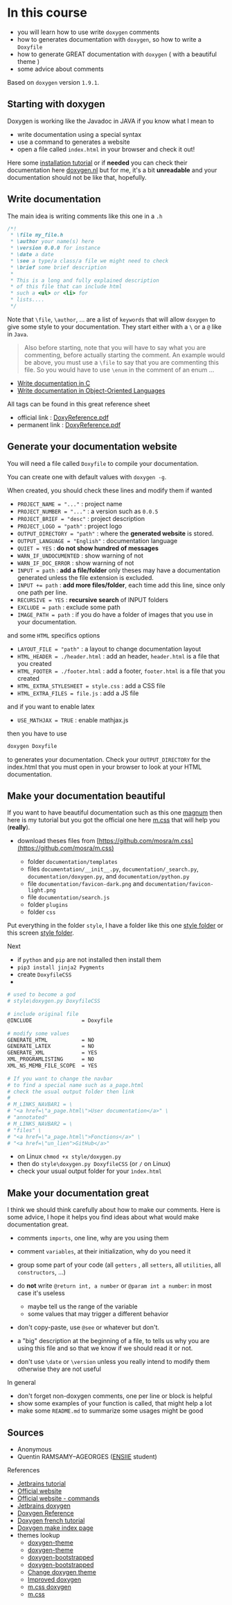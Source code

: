 # In this course

* you will learn how to use write ``doxygen`` comments
* how to generates documentation with `doxygen`,
  so how to write a ``Doxyfile``
* how to generate GREAT documentation with ``doxygen`` (
  with a beautiful theme
  )
* some advice about comments

Based on ``doxygen`` version `1.9.1`.

<div class="sr"></div>

## Starting with doxygen

Doxygen is working like the Javadoc in JAVA if you
know what I mean to

* write documentation using a special syntax
* use a command to generates a website
* open a file called ``index.html`` in your
browser and check it out!
  
Here some [installation tutorial](install.md)
or if **needed** you can check their documentation
here [doxygen.nl](https://www.doxygen.nl/index.html)
but for me, it's a bit **unreadable** and your
documentation should not be like that,
hopefully.

<div class="sl"></div>

## Write documentation

The main idea is writing comments like this one
in a ``.h``

```c
/*!
 * \file my_file.h
 * \author your name(s) here
 * \version 0.0.0 for instance
 * \date a date
 * \see a type/a class/a file we might need to check
 * \brief some brief description
 *
 * This is a long and fully explained description
 * of this file that can include html
 * such a <ul> or <li> for
 * lists.... 
 */
```

Note that ``\file``, `\author`, ... are a list of `keywords`
that will allow ``doxygen`` to give some style to your
documentation. They start either with a ``\``
or a ``@`` like in `Java`.

> Also before starting, note that you will have
to say what you are commenting, before actually
starting the comment. An example would be above,
you must use a ``\file`` to say that
you are commenting this file. So you would
have to use ``\enum`` in the comment of an enum
...

* [Write documentation in C](docs/c.md)
* [Write documentation in Object-Oriented Languages](docs/oo.md)

All tags can be found in this great reference sheet

  * official link : [DoxyReference.pdf](https://www.mitk.org/images/1/1c/BugSquashingSeminars$2013-07-17-DoxyReference.pdf)
  * permanent link : [DoxyReference.pdf](download:docs/DoxyReference.pdf)

<div class="sr"></div>

## Generate your documentation website

You will need a file called
``Doxyfile`` to compile your documentation.

You can create one with default values
with ``doxygen -g``.

When created, you should check these lines
and modify them if wanted

* ``PROJECT_NAME = "..."`` : project name
* ``PROJECT_NUMBER = "..."`` : a version such as `0.0.5`
* ``PROJECT_BRIEF = "desc"`` : project description
* ``PROJECT_LOGO = "path"`` : project logo
* ``OUTPUT_DIRECTORY = "path"`` : where the **generated website**
  is stored.
* ``OUTPUT_LANGUAGE = "English"`` : documentation language
* ``QUIET = YES`` : **do not show hundred of messages**
* ``WARN_IF_UNDOCUMENTED`` : show warning of not
* ``WARN_IF_DOC_ERROR`` : show warning of not
* ``INPUT = path`` : **add a file/folder** only theses may 
  have a documentation generated unless the file
  extension is excluded.
* ``INPUT += path`` : **add more files/folder**,
  each time add this line, since only one path per line.
* ``RECURSIVE = YES`` : **recursive search** of INPUT
  folders
* ``EXCLUDE = path`` : exclude some path
* ``IMAGE_PATH = path`` : if you do have a folder
of images that you use in your documentation.
  
and some ``HTML`` specifics options

* ``LAYOUT_FILE = "path"`` : a layout to change documentation layout
* ``HTML_HEADER = ./header.html`` : add an header, `header.html`
  is a file that you created
* ``HTML_FOOTER = ./footer.html`` : add a footer, `footer.html`
  is a file that you created
* ``HTML_EXTRA_STYLESHEET = style.css`` : add a CSS file
* ``HTML_EXTRA_FILES = file.js`` : add a JS file

and if you want to enable latex

* ``USE_MATHJAX = TRUE`` : enable mathjax.js

then you have to use

```bash
doxygen Doxyfile
```

to generates your documentation. Check your
``OUTPUT_DIRECTORY`` for the index.html that
you must open in your browser to look at
your HTML documentation.

<div class="sl"></div>

## Make your documentation beautiful

If you want to have beautiful documentation
such as this one [magnum](https://doc.magnum.graphics/magnum/)
then here is my tutorial
but you got the official one here
[m.css](https://mcss.mosra.cz/documentation/doxygen/)
that will help you (**really**).

* download theses files from [https://github.com/mosra/m.css](https://github.com/mosra/m.css)

  * folder ``documentation/templates``
  * files ``documentation/__init__.py``,
    ``documentation/_search.py``,
   ``documentation/doxygen.py``,
    and ``documentation/python.py``
  * file ``documentation/favicon-dark.png`` and 
    ``documentation/favicon-light.png``
  * file ``documentation/search.js``
  * folder ``plugins``
  * folder ``css``
  
Put everything in the folder ``style``, I have
a folder like this one
[style folder](https://github.com/lgs-games/prim/tree/master/version_c/style)
or this screen [style folder](download:mcss_folder.png).

Next

  * if ``python`` and `pip` are not installed then install them
  * ``pip3 install jinja2 Pygments``
  * create ``DoxyfileCSS``
  *

```bash
# used to become a god
# style\doxygen.py DoxyfileCSS
    
# include original file
@INCLUDE                = Doxyfile
    
# modify some values
GENERATE_HTML           = NO
GENERATE_LATEX          = NO
GENERATE_XML            = YES
XML_PROGRAMLISTING      = NO
XML_NS_MEMB_FILE_SCOPE  = YES
    
# If you want to change the navbar
# to find a special name such as a_page.html
# check the usual output folder then link
# 
# M_LINKS_NAVBAR1 = \
# "<a href=\"a_page.html\">User documentation</a>" \
# "annotated"
# M_LINKS_NAVBAR2 = \
# "files" \
# "<a href=\"a_page.html\">Fonctions</a>" \
# "<a href=\"un_lien">GitHub</a>"
```

* on Linux `chmod +x style/doxygen.py`
* then do `style\doxygen.py DoxyfileCSS` (or `/` on Linux)
* check your usual output folder for your ``ìndex.html``

<div class="sr"></div>

## Make your documentation great

I think we should think carefully about how to make
our comments. Here is some advice, I hope
it helps you find ideas about what would
make documentation great.

* comments ``imports``, one line, why are you using them
* comment ``variables``, at their initialization,
why do you need it
* group some part of your code (all ``getters``
  , all ``setters``, all ``utilities``, all ``constructors``,
  ...)
  
* do **not** write ``@return int, a number``
or ``@param int a number``: in most case it's useless
  
  * maybe tell us the range of the variable
  * some values that may trigger a different behavior

* don't copy-paste, use ``@see`` or whatever but don't.
* a "big" description at the beginning of a file,
to tells us why you are using this file and so that
  we know if we should read it or not.
* don't use ``\date`` or `\version` unless you really
intend to modify them otherwise they are not useful
  
In general

* don't forget non-doxygen comments, one per line or block
is helpful
* show some examples of your function is called,
that might help a lot
* make some ``README.md`` to summarize some usages might be good

<div class="sl"></div>

## Sources

* Anonymous
* Quentin RAMSAMY–AGEORGES ([ENSIIE](https://www.ensiie.fr/) student)

References

* [Jetbrains tutorial](https://www.jetbrains.com/help/clion/creating-and-viewing-doxygen-documentation.html#assistance)
* [Official website](https://www.doxygen.nl/manual/index.html)
* [Official website - commands](https://www.doxygen.nl/manual/commands.html)
* [Jetbrains doxygen](https://stackoverflow.com/questions/62038742/modify-doxygen-template-in-clion)
* [Doxygen Reference](https://www.mitk.org/images/1/1c/BugSquashingSeminars$2013-07-17-DoxyReference.pdf)
* [Doxygen french tutorial](https://franckh.developpez.com/tutoriels/outils/doxygen/)
* [Doxygen make index page](https://stackoverflow.com/questions/9502426/how-to-make-an-introduction-page-with-doxygen)
* themes lookup
  * [doxygen-theme](https://gitlab.ti.bfh.ch/doxygen-theme/doc)
  * [doxygen-theme](  https://gitlab.ti.bfh.ch/doxygen-theme/doc)
  * [doxygen-bootstrapped](https://github.com/Velron/doxygen-bootstrapped)
  * [doxygen-bootstrapped](https://github.com/cellcortex/doxygen-bootstrapped)
  * [Change doxygen theme](https://stackoverflow.com/questions/9629779/change-the-theme-of-doxygen)
  * [Improved doxygen](https://blog.magnum.graphics/meta/improved-doxygen-documentation-and-search/)
  * [m.css doxygen](https://mcss.mosra.cz/documentation/doxygen/#basic-usage)
  * [m.css](https://github.com/mosra/m.css)